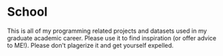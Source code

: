 # School
This is all of my programming related projects and datasets used in my graduate academic career.  Please use it to find inspiration (or offer advice to ME!).  Please don't plagerize it and get yourself expelled.
